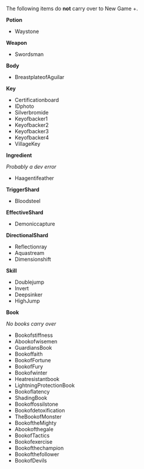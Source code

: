 The following items do **not** carry over to New Game +.

**Potion**

- Waystone

**Weapon**

- Swordsman

**Body**

- BreastplateofAguilar

**Key**

- Certificationboard
- IDphoto
- Silverbromide
- Keyofbacker1
- Keyofbacker2
- Keyofbacker3
- Keyofbacker4
- VillageKey

**Ingredient**

_Probably a dev error_

- Haagentifeather

**TriggerShard**

- Bloodsteel

**EffectiveShard**

- Demoniccapture

**DirectionalShard**
- Reflectionray
- Aquastream
- Dimensionshift

**Skill**

- Doublejump
- Invert
- Deepsinker
- HighJump

**Book**

_No books carry over_

- Bookofstiffness
- Abookofwisemen
- GuardiansBook
- Bookoffaith
- BookofFortune
- BookofFury
- Bookofwinter
- Heatresistantbook
- LightningProtectionBook
- Bookoflatency
- ShadingBook
- Bookoffossilstone
- Bookofdetoxification
- TheBookofMonster
- BookoftheMighty
- Abookofthegale
- BookofTactics
- Bookofexercise
- Bookofthechampion
- Bookofthefollower
- BookofDevils